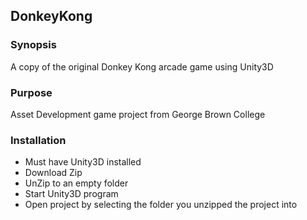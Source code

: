 ## DonkeyKong
### Synopsis
A copy of the original Donkey Kong arcade game using Unity3D

### Purpose
Asset Development game project from George Brown College

### Installation
* Must have Unity3D installed
* Download Zip
* UnZip to an empty folder
* Start Unity3D program
* Open project by selecting the folder you unzipped the project into
